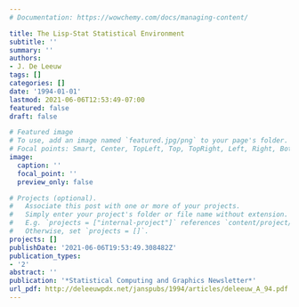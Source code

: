 ```yaml
---
# Documentation: https://wowchemy.com/docs/managing-content/

title: The Lisp-Stat Statistical Environment
subtitle: ''
summary: ''
authors:
- J. De Leeuw
tags: []
categories: []
date: '1994-01-01'
lastmod: 2021-06-06T12:53:49-07:00
featured: false
draft: false

# Featured image
# To use, add an image named `featured.jpg/png` to your page's folder.
# Focal points: Smart, Center, TopLeft, Top, TopRight, Left, Right, BottomLeft, Bottom, BottomRight.
image:
  caption: ''
  focal_point: ''
  preview_only: false

# Projects (optional).
#   Associate this post with one or more of your projects.
#   Simply enter your project's folder or file name without extension.
#   E.g. `projects = ["internal-project"]` references `content/project/deep-learning/index.md`.
#   Otherwise, set `projects = []`.
projects: []
publishDate: '2021-06-06T19:53:49.308482Z'
publication_types:
- '2'
abstract: ''
publication: '*Statistical Computing and Graphics Newsletter*'
url_pdf: http://deleeuwpdx.net/janspubs/1994/articles/deleeuw_A_94.pdf
---
```

